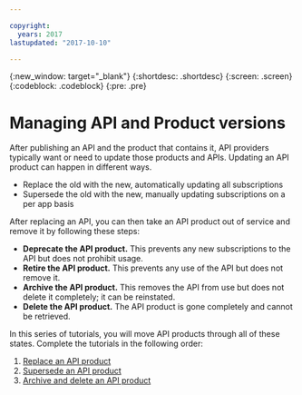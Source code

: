 ```yaml
---

copyright:
  years: 2017
lastupdated: "2017-10-10"

---
```



{:new_window: target="_blank"}
{:shortdesc: .shortdesc}
{:screen: .screen}
{:codeblock: .codeblock}
{:pre: .pre}

# Managing API and Product versions

After publishing an API and the product that contains it, API providers typically want or need to update those products and APIs. Updating an API product can happen in different ways.  

- Replace the old with the new, automatically updating all subscriptions
- Supersede the old with the new, manually updating subscriptions on a per app basis

After replacing an API, you can then take an API product out of service and remove it by following these steps:

- **Deprecate the API product.** This prevents any new subscriptions to the API but does not prohibit usage.
- **Retire the API product.** This prevents any use of the API but does not remove it.
- **Archive the API product.** This removes the API from use but does not delete it completely; it can be reinstated.
- **Delete the API product.** The API product is gone completely and cannot be retrieved.

In this series of tutorials, you will move API products through all of these states. Complete the tutorials in the following order:

1. [Replace an API product](tut_manage_replace.html)
2. [Supersede an API product](tut_manage_supercede.html)
3. [Archive and delete an API product](tut_manage_remove.html)








